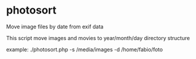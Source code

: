 # photosort
Move image files by date from exif data

This script move images and movies to year/month/day directory structure 

example:
./photosort.php -s /media/images -d /home/fabio/foto
